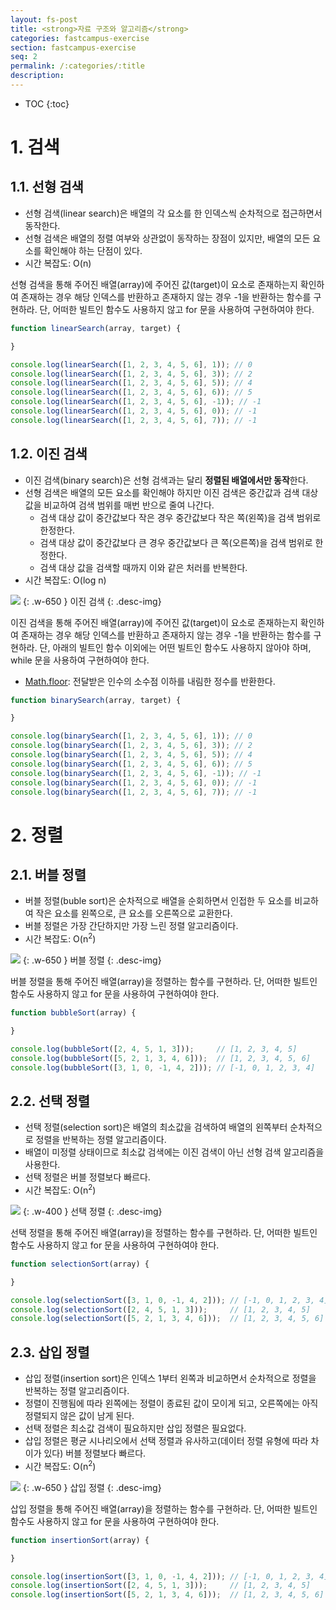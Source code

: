 ```yaml
---
layout: fs-post
title: <strong>자료 구조와 알고리즘</strong>
categories: fastcampus-exercise
section: fastcampus-exercise
seq: 2
permalink: /:categories/:title
description:
---
```


* TOC
{:toc}

# 1. 검색

## 1.1. 선형 검색

- 선형 검색(linear search)은 배열의 각 요소를 한 인덱스씩 순차적으로 접근하면서 동작한다.
- 선형 검색은 배열의 정렬 여부와 상관없이 동작하는 장점이 있지만, 배열의 모든 요소를 확인해야 하는 단점이 있다.
- 시간 복잡도: O(n)

선형 검색을 통해 주어진 배열(array)에 주어진 값(target)이 요소로 존재하는지 확인하여
존재하는 경우 해당 인덱스를 반환하고 존재하지 않는 경우 -1을 반환하는 함수를 구현하라.
단, 어떠한 빌트인 함수도 사용하지 않고 for 문을 사용하여 구현하여야 한다.

```javascript
function linearSearch(array, target) {

}

console.log(linearSearch([1, 2, 3, 4, 5, 6], 1)); // 0
console.log(linearSearch([1, 2, 3, 4, 5, 6], 3)); // 2
console.log(linearSearch([1, 2, 3, 4, 5, 6], 5)); // 4
console.log(linearSearch([1, 2, 3, 4, 5, 6], 6)); // 5
console.log(linearSearch([1, 2, 3, 4, 5, 6], -1)); // -1
console.log(linearSearch([1, 2, 3, 4, 5, 6], 0)); // -1
console.log(linearSearch([1, 2, 3, 4, 5, 6], 7)); // -1
```

<!-- ```javascript
function linearSearch(array, target) {
  const length = array.length;

  for (let i = 0; i < length; i++) {
    if (array[i] === target) return i;
  }

  return -1;
}

console.log(linearSearch([1, 2, 3, 4, 5, 6], 1)); // 0
console.log(linearSearch([1, 2, 3, 4, 5, 6], 3)); // 2
console.log(linearSearch([1, 2, 3, 4, 5, 6], 5)); // 4
console.log(linearSearch([1, 2, 3, 4, 5, 6], 6)); // 5
console.log(linearSearch([1, 2, 3, 4, 5, 6], -1)); // -1
console.log(linearSearch([1, 2, 3, 4, 5, 6], 0)); // -1
console.log(linearSearch([1, 2, 3, 4, 5, 6], 7)); // -1
``` -->

## 1.2. 이진 검색

- 이진 검색(binary search)은 선형 검색과는 달리 **정렬된 배열에서만 동작**한다.
- 선형 검색은 배열의 모든 요소를 확인해야 하지만 이진 검색은 중간값과 검색 대상 값을 비교하여 검색 범위를 매번 반으로 줄여 나간다.
  - 검색 대상 값이 중간값보다 작은 경우 중간값보다 작은 쪽(왼쪽)을 검색 범위로 한정한다.
  - 검색 대상 값이 중간값보다 큰 경우 중간값보다 큰 쪽(오른쪽)을 검색 범위로 한정한다.
  - 검색 대상 값을 검색할 때까지 이와 같은 처러를 반복한다.
- 시간 복잡도: O(log n)

![](/assets/fs-images/binary-search.png)
{: .w-650 }
이진 검색
{: .desc-img}

이진 검색을 통해 주어진 배열(array)에 주어진 값(target)이 요소로 존재하는지 확인하여
존재하는 경우 해당 인덱스를 반환하고 존재하지 않는 경우 -1을 반환하는 함수를 구현하라.
단, 아래의 빌트인 함수 이외에는 어떤 빌트인 함수도 사용하지 않아야 하며, while 문을 사용하여 구현하여야 한다.
- [Math.floor](https://poiemaweb.com/js-math#24-mathfloorx-number-number-es1): 전달받은 인수의 소수점 이하를 내림한 정수를 반환한다.

```javascript
function binarySearch(array, target) {

}

console.log(binarySearch([1, 2, 3, 4, 5, 6], 1)); // 0
console.log(binarySearch([1, 2, 3, 4, 5, 6], 3)); // 2
console.log(binarySearch([1, 2, 3, 4, 5, 6], 5)); // 4
console.log(binarySearch([1, 2, 3, 4, 5, 6], 6)); // 5
console.log(binarySearch([1, 2, 3, 4, 5, 6], -1)); // -1
console.log(binarySearch([1, 2, 3, 4, 5, 6], 0)); // -1
console.log(binarySearch([1, 2, 3, 4, 5, 6], 7)); // -1
```

<!-- ```javascript
function binarySearch(array, target) {
  // 배열의 시작 인덱스
  let start = 0;
  // 배열의 마지막 인덱스
  let end = array.length - 1;

  // 배열의 시작 인덱스가 마지막 인덱스와 같거나 크면
  while (start <= end) {
    // 배열의 중간 인덱스
    // 실수가 나올수 있기 때문에 Math.floor로 소수점 이하를 내림한 정수를 구한다.
    const mid = Math.floor((start + end) / 2);

    // target이 중간값(array[mid])과 같으면 ture를 반환하고 종료
    if (target === array[mid]) return mid;

    // target이 중간값보다 작으면 작은 쪽(start ~ mid - 1)에서 검색.
    // 중간값(array[mid])는 target과 같지 않기 때문에 포함시키지 않는다.
    // end가 start보다 작아질 수 있다 => false
    if (target < array[mid]) end = mid - 1;
    // target이 중간값보다 크면 큰 쪽(mid + 1 ~ end)에서 검색
    // 중간값(array[mid])는 target과 같지 않기 때문에 포함시키지 않는다.
    // start가 end보다 커질 수 있다 => false
    else start = mid + 1;
  }
  // 배열에서 target 검색 실패한 경우
  return -1;
}

console.log(binarySearch([1, 2, 3, 4, 5, 6], 1)); // 0
console.log(binarySearch([1, 2, 3, 4, 5, 6], 3)); // 2
console.log(binarySearch([1, 2, 3, 4, 5, 6], 5)); // 4
console.log(binarySearch([1, 2, 3, 4, 5, 6], 6)); // 5
console.log(binarySearch([1, 2, 3, 4, 5, 6], -1)); // -1
console.log(binarySearch([1, 2, 3, 4, 5, 6], 0)); // -1
console.log(binarySearch([1, 2, 3, 4, 5, 6], 7)); // -1
``` -->


# 2. 정렬

## 2.1. 버블 정렬

- 버블 정렬(buble sort)은 순차적으로 배열을 순회하면서 인접한 두 요소를 비교하여 작은 요소를 왼쪽으로, 큰 요소를 오른쪽으로 교환한다.
- 버블 정렬은 가장 간단하지만 가장 느린 정렬 알고리즘이다.
- 시간 복잡도: O(n<sup>2</sup>)

![](/assets/fs-images/bubble-sort.png)
{: .w-650 }
버블 정렬
{: .desc-img}

버블 정렬을 통해 주어진 배열(array)을 정렬하는 함수를 구현하라.
단, 어떠한 빌트인 함수도 사용하지 않고 for 문을 사용하여 구현하여야 한다.

```javascript
function bubbleSort(array) {

}

console.log(bubbleSort([2, 4, 5, 1, 3]));     // [1, 2, 3, 4, 5]
console.log(bubbleSort([5, 2, 1, 3, 4, 6]));  // [1, 2, 3, 4, 5, 6]
console.log(bubbleSort([3, 1, 0, -1, 4, 2])); // [-1, 0, 1, 2, 3, 4]

```

<!-- ```javascript
function bubbleSort(array) {
  function swap(array, index1, index2) {
    const temp = array[index1];
    array[index1] = array[index2];
    array[index2] = temp;
  }

  const length = array.length - 1;

  for (let i = 0; i < length; i++) {
    for (let j = 0; j < length - i; j++) {
      console.log(j, j + 1);
      if (array[j] > array[j + 1]) swap(array, j, j + 1);
    }
  }

  return array;
}

console.log(bubbleSort([2, 4, 5, 1, 3]));     // [1, 2, 3, 4, 5]
console.log(bubbleSort([5, 2, 1, 3, 4, 6]));  // [1, 2, 3, 4, 5, 6]
console.log(bubbleSort([3, 1, 0, -1, 4, 2])); // [-1, 0, 1, 2, 3, 4]
``` -->

## 2.2. 선택 정렬

- 선택 정렬(selection sort)은 배열의 최소값을 검색하여 배열의 왼쪽부터 순차적으로 정렬을 반복하는 정렬 알고리즘이다.
- 배열이 미정렬 상태이므로 최소값 검색에는 이진 검색이 아닌 선형 검색 알고리즘을 사용한다.
- 선택 정렬은 버블 정렬보다 빠르다.
- 시간 복잡도: O(n<sup>2</sup>)

![](/assets/fs-images/selection-sort.png)
{: .w-400 }
선택 정렬
{: .desc-img}

선택 정렬을 통해 주어진 배열(array)을 정렬하는 함수를 구현하라.
단, 어떠한 빌트인 함수도 사용하지 않고 for 문을 사용하여 구현하여야 한다.

```javascript
function selectionSort(array) {

}

console.log(selectionSort([3, 1, 0, -1, 4, 2])); // [-1, 0, 1, 2, 3, 4]
console.log(selectionSort([2, 4, 5, 1, 3]));     // [1, 2, 3, 4, 5]
console.log(selectionSort([5, 2, 1, 3, 4, 6]));  // [1, 2, 3, 4, 5, 6]
```

<!-- ```javascript
function selectionSort(array) {
  function swap(array, index1, index2) {
    const temp = array[index1];
    array[index1] = array[index2];
    array[index2] = temp;
  }

  const length = array.length;

  for (let i = 0; i < length - 1; i++) {
    let minIndex = i; // 인덱스 i를 최소값의 인덱스로 가정

    // 선형 검색으로 최소값의 인덱스 검색
    for (let j = i + 1; j < length; j++) {
      if (array[j] < array[minIndex]) minIndex = j;
    }

    if (minIndex !== i) swap(array, minIndex, i);
  }

  return array;
}

console.log(selectionSort([3, 1, 0, -1, 4, 2])); // [-1, 0, 1, 2, 3, 4]
console.log(selectionSort([2, 4, 5, 1, 3]));     // [1, 2, 3, 4, 5]
console.log(selectionSort([5, 2, 1, 3, 4, 6]));  // [1, 2, 3, 4, 5, 6]
``` -->

## 2.3. 삽입 정렬

- 삽입 정렬(insertion sort)은 인덱스 1부터 왼쪽과 비교하면서 순차적으로 정렬을 반복하는 정렬 알고리즘이다.
- 정렬이 진행됨에 따라 왼쪽에는 정렬이 종료된 값이 모이게 되고, 오른쪽에는 아직 정렬되지 않은 값이 남게 된다.
- 선택 정렬은 최소값 검색이 필요하지만 삽입 정렬은 필요없다.
- 삽입 정렬은 평균 시나리오에서 선택 정렬과 유사하고(데이터 정렬 유형에 따라 차이가 있다) 버블 정렬보다 빠르다.
- 시간 복잡도: O(n<sup>2</sup>)

![](/assets/fs-images/insertion-sort.png)
{: .w-650 }
삽입 정렬
{: .desc-img}

삽입 정렬을 통해 주어진 배열(array)을 정렬하는 함수를 구현하라.
단, 어떠한 빌트인 함수도 사용하지 않고 for 문을 사용하여 구현하여야 한다.

```javascript
function insertionSort(array) {

}

console.log(insertionSort([3, 1, 0, -1, 4, 2])); // [-1, 0, 1, 2, 3, 4]
console.log(insertionSort([2, 4, 5, 1, 3]));     // [1, 2, 3, 4, 5]
console.log(insertionSort([5, 2, 1, 3, 4, 6]));  // [1, 2, 3, 4, 5, 6]
```

<!-- ```javascript
function insertionSort(array) {
  function swap(array, index1, index2) {
    const temp = array[index1];
    array[index1] = array[index2];
    array[index2] = temp;
  }

  const length = array.length - 1;

  for (let i = 0; i < length; i++) {
    // 왼쪽은 이미 정렬되었기 때문에 왼쪽에 인접한 값이 오른쪽 값보다 작은 경우, 반복할 필요가 없다.
    for (let j = i; j >= 0 && (array[j] > array[j + 1]); j--) {
      swap(array, j, j + 1);
    }
  }

  return array;
}

console.log(insertionSort([3, 1, 0, -1, 4, 2])); // [-1, 0, 1, 2, 3, 4]
console.log(insertionSort([2, 4, 5, 1, 3]));     // [1, 2, 3, 4, 5]
console.log(insertionSort([5, 2, 1, 3, 4, 6]));  // [1, 2, 3, 4, 5, 6]
``` -->
<!--
## 2.5. 병합 정렬

- 병합 정렬(merge sort)은 정렬하고 싶은 배열을 두 개의 배열로 분할한다.


## 2.4. 퀵 정렬
## 2.6. 계수 정렬 ?
힙 정렬 => 힙 자료 구조

# 3. 해시 테이블
# 4. 스택
# 5. 큐
# 6. 링크드 리스트
# 7. 힙
# 8. 그래프 -->

